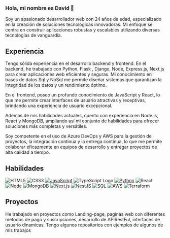 ### Hola, mi nombre es David 👋
Soy un apasionado desarrollador web con 24 años de edad, especializado en la creación de soluciones tecnológicas innovadoras. Mi enfoque se centra en construir aplicaciones robustas y escalables utilizando diversas tecnologías de vanguardia.

## Experiencia
Tengo sólida experiencia en el desarrollo backend y frontend. En el backend, he trabajado con Python, Flask , Django, Node, Express.js, Next.js para crear aplicaciones web eficientes y seguras. Mi conocimiento en bases de datos Sql y NoSql me permite diseñar sistemas que garantizan la integridad de los datos y un rendimiento óptimo.

En el frontend, poseo un profundo conocimiento de JavaScript y React, lo que me permite crear interfaces de usuario atractivas y receptivas, brindando una experiencia de usuario excepcional.

Además de mis habilidades actuales, cuento con experiencia en Node.js, React y MongoDB, ampliando así mi conjunto de habilidades para ofrecer soluciones más completas y versátiles.

Soy competente en el uso de Azure DevOps y AWS para la gestión de proyectos, la integración continua y la entrega continua, lo que me permite colaborar eficazmente en equipos de desarrollo y entregar proyectos de alta calidad a tiempo.
## Habilidades 

![HTML5](https://img.shields.io/static/v1?style=for-the-badge&message=HTML5&color=E34F26&logo=HTML5&logoColor=FFFFFF&label=)
![CSS3](https://img.shields.io/static/v1?style=for-the-badge&message=CSS3&color=1572B6&logo=CSS3&logoColor=FFFFFF&label=)
[![JavaScript](https://img.shields.io/badge/JavaScript-F7DF1E?style=for-the-badge&logo=javascript&logoColor=black)]()
![TypeScript Logo](https://img.shields.io/static/v1?style=for-the-badge&message=TypeScript&color=3178C6&logo=TypeScript&logoColor=FFFFFF&label=)
[![Python](https://img.shields.io/badge/Python-3776AB?style=for-the-badge&logo=python&logoColor=white)]()
![React](https://img.shields.io/static/v1?style=for-the-badge&message=React&color=222222&logo=React&logoColor=61DAFB&label=)
![Node](https://img.shields.io/static/v1?style=for-the-badge&message=Node.js&color=339933&logo=Node.js&logoColor=FFFFFF&label=)
![MongoDB](https://img.shields.io/static/v1?style=for-the-badge&message=MongoDB&color=47A248&logo=MongoDB&logoColor=FFFFFF&label=)
![Next.js](https://img.shields.io/static/v1?style=for-the-badge&message=Next.js&color=000000&logo=Next.js&logoColor=FFFFFF&label=)
![NestJS](https://img.shields.io/static/v1?style=for-the-badge&message=NestJS&color=E0234E&logo=NestJS&logoColor=FFFFFF&label=)
![SQL](https://img.shields.io/static/v1?style=for-the-badge&message=SQL&color=4479A1&logo=MySQL&logoColor=FFFFFF&label=)
![AWS](https://img.shields.io/static/v1?style=for-the-badge&message=AWS&color=232F3E&logo=Amazon+AWS&logoColor=FFFFFF&label=)
![Terraform](https://img.shields.io/static/v1?style=for-the-badge&message=Terraform&color=623CE4&logo=Terraform&logoColor=FFFFFF&label=)
<!--
**drmelom/drmelom** is a ✨ _special_ ✨ repository because its `README.md` (this file) appears on your GitHub profile.

Here are some ideas to get you started:

- 🔭 I’m currently working on ...
- 🌱 I’m currently learning ...
- 👯 I’m looking to collaborate on ...
- 🤔 I’m looking for help with ...
- 💬 Ask me about ...
- 📫 How to reach me: ...
- 😄 Pronouns: ...
- ⚡ Fun fact: ...
-->
## Proyectos
He trabajado en proyectos como Landing-page, paginas web con diferentes metodos de pago y suscripciones, desarrollo de APIRestFul, interfaces de usuario dinamicas. Tengo algunos repositorios con ejemplos de algunos de mis trabajos

